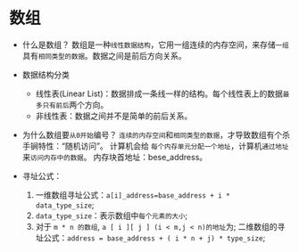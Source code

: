# 数组

* 什么是数组？
    数组是一种`线性数据结构`，它用一组连续的内存空间，来存储`一组`具有`相同类型的数据`。数据之间是前后方向关系。

* 数据结构分类
    * 线性表(Linear List)：数据排成一条线一样的结构。每个线性表上的数据`最多只有前后`两个方向。
    * 非线性表：数据之间并不是简单的前后关系。

* 为什么数组要`从0开始`编号？
    `连续的内存空间`和`相同类型的数据`，才导致数组有个杀手锏特性：“随机访问”。
    计算机会给 `每个内存单元分配一个地址`，计算机`通过地址`来`访问内存中的数据`。
    内存块首地址：bese_address。


* 寻址公式：

    1. 一维数组寻址公式：`a[i]_address=base_address + i * data_type_size`;
    2. `data_type_size`：表示数组中`每个元素的大小`;
    3. 对于 `m * n 的数组`, `a [ i ][ j ] (i < m,j < n)的地址`为;
    二维数组的寻址公式：`address = base_address + ( i * n + j) * type_size`;
    